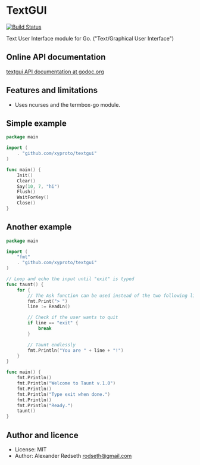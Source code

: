 TextGUI
=======

[![Build Status](https://travis-ci.org/xyproto/textgui.svg?branch=master)](https://travis-ci.org/xyproto/textgui)

Text User Interface module for Go. ("Text/Graphical User Interface")

Online API documentation
------------------------

[textgui API documentation at godoc.org](http://godoc.org/github.com/xyproto/textgui)


Features and limitations
------------------------

* Uses ncurses and the termbox-go module.


Simple example
--------------

~~~ go
package main

import (
	. "github.com/xyproto/textgui"
)

func main() {
	Init()
	Clear()
	Say(10, 7, "hi")
	Flush()
	WaitForKey()
	Close()
}
~~~

Another example
---------------

~~~ go
package main

import (
	"fmt"
	. "github.com/xyproto/textgui"
)

// Loop and echo the input until "exit" is typed
func taunt() {
	for {
		// The Ask function can be used instead of the two following lines
		fmt.Print("> ")
		line := ReadLn()

		// Check if the user wants to quit
		if line == "exit" {
			break
		}

		// Taunt endlessly
		fmt.Println("You are " + line + "!")
	}
}

func main() {
	fmt.Println()
	fmt.Println("Welcome to Taunt v.1.0")
	fmt.Println()
	fmt.Println("Type exit when done.")
	fmt.Println()
	fmt.Println("Ready.")
	taunt()
}
~~~

Author and licence
-------------------

* License: MIT
* Author: Alexander Rødseth <rodseth@gmail.com>


